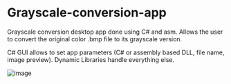 # Grayscale-conversion-app
Grayscale conversion desktop app done using C# and asm.
Allows the user to convert the original color .bmp file to its grayscale version.

C# GUI allows to set app parameters (C# or assembly based DLL, file name, image preview). Dynamic Libraries handle everything else.

![image](https://user-images.githubusercontent.com/63716538/225593895-9a202691-30a1-4b12-ac96-de30ff700b28.png)
